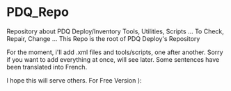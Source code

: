 # PDQ_Repo
Repository about PDQ Deploy/Inventory Tools, Utilities, Scripts ...
To Check, Repair, Change ...
This Repo is the root of PDQ Deploy's Repository

For the moment, i'll add .xml files and tools/scripts, one after another.
Sorry if you want to add everything at once, will see later.
Some sentences have been translated into French.

I hope this will serve others.
For Free Version ):
